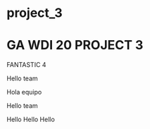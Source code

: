 # project_3



# GA WDI 20 PROJECT 3

FANTASTIC 4


Hello team


Hola equipo

Hello team

Hello Hello Hello
